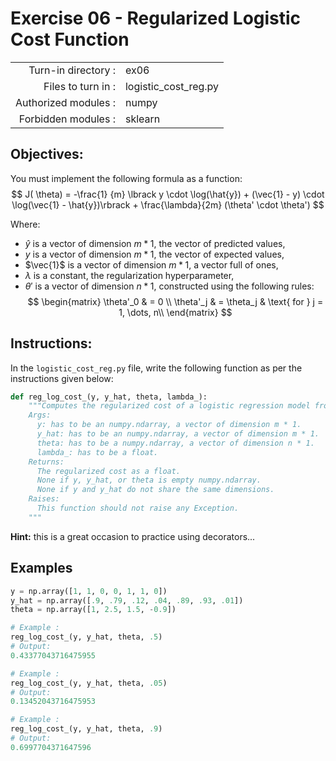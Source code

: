 # Exercise 06 - Regularized Logistic Cost Function
|                         |                    |
| -----------------------:| ------------------ |
|   Turn-in directory :   |  ex06              |
|   Files to turn in :    |  logistic_cost_reg.py|
|   Authorized modules :  |  numpy             |
|   Forbidden modules :   |  sklearn           |

## Objectives:
You must implement the following formula as a function:  
$$
J( \theta) = -\frac{1} {m} \lbrack y \cdot \log(\hat{y}) + (\vec{1} - y) \cdot \log(\vec{1} - \hat{y})\rbrack + \frac{\lambda}{2m} (\theta' \cdot \theta')
$$

Where:
- $\hat{y}$ is a vector of dimension $m * 1$, the vector of predicted values,
- $y$ is a vector of dimension $m * 1$, the vector of expected values,
- $\vec{1}$ is a vector of dimension $m * 1$, a vector full of ones,
- $\lambda$ is a constant, the regularization hyperparameter,
- $\theta'$ is a vector of dimension $n * 1$, constructed using the following rules: 
$$
\begin{matrix}
\theta'_0 & =  0 \\
\theta'_j & =  \theta_j & \text{ for } j = 1, \dots, n\\    
\end{matrix}
$$

## Instructions:
In the `logistic_cost_reg.py` file, write the following function as per the instructions given below:
```python
def reg_log_cost_(y, y_hat, theta, lambda_):
    """Computes the regularized cost of a logistic regression model from two non-empty numpy.ndarray, without any for loop. The two arrays must have the same dimensions.
    Args:
      y: has to be an numpy.ndarray, a vector of dimension m * 1.
      y_hat: has to be an numpy.ndarray, a vector of dimension m * 1.
      theta: has to be a numpy.ndarray, a vector of dimension n * 1.
      lambda_: has to be a float.
    Returns:
      The regularized cost as a float.
      None if y, y_hat, or theta is empty numpy.ndarray.
      None if y and y_hat do not share the same dimensions.
    Raises:
      This function should not raise any Exception.
    """
```
**Hint:** this is a great occasion to practice using decorators...


## Examples
```python
y = np.array([1, 1, 0, 0, 1, 1, 0])
y_hat = np.array([.9, .79, .12, .04, .89, .93, .01])
theta = np.array([1, 2.5, 1.5, -0.9])

# Example :
reg_log_cost_(y, y_hat, theta, .5)
# Output:
0.43377043716475955

# Example :
reg_log_cost_(y, y_hat, theta, .05)
# Output:
0.13452043716475953

# Example :
reg_log_cost_(y, y_hat, theta, .9)
# Output:
0.6997704371647596
```
